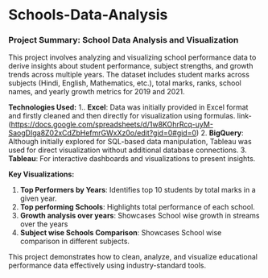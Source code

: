 # Schools-Data-Analysis

### Project Summary: School Data Analysis and Visualization

This project involves analyzing and visualizing school performance data to derive insights about student performance, subject strengths, and growth trends across multiple years. The dataset includes student marks across subjects (Hindi, English, Mathematics, etc.), total marks, ranks, school names, and yearly growth metrics for 2019 and 2021.

**Technologies Used:**
1.. **Excel**: Data was initially provided in Excel format and firstly cleaned and then  directly for visualization using formulas. link-(https://docs.google.com/spreadsheets/d/1w8KOhrRcq-uyM-SaogDIga8Z02xCdZbHefmrGWxXz0o/edit?gid=0#gid=0)
2. **BigQuery**: Although initially explored for SQL-based data manipulation, Tableau was used for direct visualization without additional database connections.
3. **Tableau**: For interactive dashboards and visualizations to present insights.

**Key Visualizations:**
1. **Top Performers by Years**: Identifies top 10 students by total marks in a given year.
3. **Top performing Schools**: Highlights total performance of each school.
4. **Growth analysis over years**: Showcases School wise growth in streams over the years
5. **Subject wise Schools Comparison**: Showcases School wise comparison in different subjects.

This project demonstrates how to clean, analyze, and visualize educational performance data effectively using industry-standard tools.
